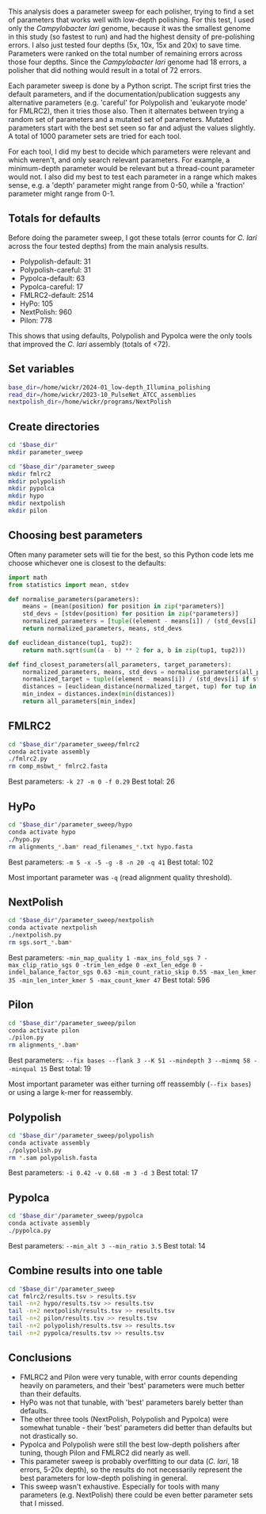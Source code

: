 This analysis does a parameter sweep for each polisher, trying to find a set of parameters that works well with low-depth polishing. For this test, I used only the _Campylobacter lari_ genome, because it was the smallest genome in this study (so fastest to run) and had the highest density of pre-polishing errors. I also just tested four depths (5x, 10x, 15x and 20x) to save time. Parameters were ranked on the total number of remaining errors across those four depths. Since the _Campylobacter lari_ genome had 18 errors, a polisher that did nothing would result in a total of 72 errors.

Each parameter sweep is done by a Python script. The script first tries the default parameters, and if the documentation/publication suggests any alternative parameters (e.g. 'careful' for Polypolish and 'eukaryote mode' for FMLRC2), then it tries those also. Then it alternates between trying a random set of parameters and a mutated set of parameters. Mutated parameters start with the best set seen so far and adjust the values slightly. A total of 1000 parameter sets are tried for each tool.

For each tool, I did my best to decide which parameters were relevant and which weren't, and only search relevant parameters. For example, a minimum-depth parameter would be relevant but a thread-count parameter would not. I also did my best to test each parameter in a range which makes sense, e.g. a 'depth' parameter might range from 0-50, while a 'fraction' parameter might range from 0-1.



## Totals for defaults

Before doing the parameter sweep, I got these totals (error counts for _C. lari_ across the four tested depths) from the main analysis results.

* Polypolish-default:   31
* Polypolish-careful:   31
* Pypolca-default:      63
* Pypolca-careful:      17
* FMLRC2-default:     2514
* HyPo:                105
* NextPolish:          960
* Pilon:               778

This shows that using defaults, Polypolish and Pypolca were the only tools that improved the _C. lari_ assembly (totals of <72).



## Set variables

```bash
base_dir=/home/wickr/2024-01_low-depth_Illumina_polishing
read_dir=/home/wickr/2023-10_PulseNet_ATCC_assemblies
nextpolish_dir=/home/wickr/programs/NextPolish
```



## Create directories

```bash
cd "$base_dir"
mkdir parameter_sweep

cd "$base_dir"/parameter_sweep
mkdir fmlrc2
mkdir polypolish
mkdir pypolca
mkdir hypo
mkdir nextpolish
mkdir pilon
```



## Choosing best parameters

Often many parameter sets will tie for the best, so this Python code lets me choose whichever one is closest to the defaults:
```python
import math
from statistics import mean, stdev

def normalise_parameters(parameters):
    means = [mean(position) for position in zip(*parameters)]
    std_devs = [stdev(position) for position in zip(*parameters)]
    normalized_parameters = [tuple((element - means[i]) / (std_devs[i] if std_devs[i] != 0 else 1) for i, element in enumerate(tup)) for tup in parameters]
    return normalized_parameters, means, std_devs

def euclidean_distance(tup1, tup2):
    return math.sqrt(sum((a - b) ** 2 for a, b in zip(tup1, tup2)))

def find_closest_parameters(all_parameters, target_parameters):
    normalized_parameters, means, std_devs = normalise_parameters(all_parameters)
    normalized_target = tuple((element - means[i]) / (std_devs[i] if std_devs[i] != 0 else 1) for i, element in enumerate(target_parameters))
    distances = [euclidean_distance(normalized_target, tup) for tup in normalized_parameters]
    min_index = distances.index(min(distances))
    return all_parameters[min_index]
```



## FMLRC2

```bash
cd "$base_dir"/parameter_sweep/fmlrc2
conda activate assembly
./fmlrc2.py
rm comp_msbwt_* fmlrc2.fasta
```
Best parameters: `-k 27 -m 0 -f 0.29`
Best total: 26



## HyPo

```bash
cd "$base_dir"/parameter_sweep/hypo
conda activate hypo
./hypo.py
rm alignments_*.bam* read_filenames_*.txt hypo.fasta
```
Best parameters: `-m 5 -x -5 -g -8 -n 20 -q 41`
Best total: 102

Most important parameter was `-q` (read alignment quality threshold).



## NextPolish

```bash
cd "$base_dir"/parameter_sweep/nextpolish
conda activate nextpolish
./nextpolish.py
rm sgs.sort_*.bam*
```
Best parameters: `-min_map_quality 1 -max_ins_fold_sgs 7 -max_clip_ratio_sgs 0 -trim_len_edge 0 -ext_len_edge 0 -indel_balance_factor_sgs 0.63 -min_count_ratio_skip 0.55 -max_len_kmer 35 -min_len_inter_kmer 5 -max_count_kmer 47`
Best total: 596



## Pilon

```bash
cd "$base_dir"/parameter_sweep/pilon
conda activate pilon
./pilon.py
rm alignments_*.bam*
```
Best parameters: `--fix bases --flank 3 --K 51 --mindepth 3 --minmq 58 --minqual 15`
Best total: 19

Most important parameter was either turning off reassembly (`--fix bases`) or using a large k-mer for reassembly.



## Polypolish

```bash
cd "$base_dir"/parameter_sweep/polypolish
conda activate assembly
./polypolish.py
rm *.sam polypolish.fasta
```
Best parameters: `-i 0.42 -v 0.68 -m 3 -d 3`
Best total: 17



## Pypolca

```bash
cd "$base_dir"/parameter_sweep/pypolca
conda activate assembly
./pypolca.py
```
Best parameters: `--min_alt 3 --min_ratio 3.5`
Best total: 14



## Combine results into one table

```bash
cd "$base_dir"/parameter_sweep
cat fmlrc2/results.tsv > results.tsv
tail -n+2 hypo/results.tsv >> results.tsv
tail -n+2 nextpolish/results.tsv >> results.tsv
tail -n+2 pilon/results.tsv >> results.tsv
tail -n+2 polypolish/results.tsv >> results.tsv
tail -n+2 pypolca/results.tsv >> results.tsv
```



## Conclusions

* FMLRC2 and Pilon were very tunable, with error counts depending heavily on parameters, and their 'best' parameters were much better than their defaults.
* HyPo was not that tunable, with 'best' parameters barely better than defaults.
* The other three tools (NextPolish, Polypolish and Pypolca) were somewhat tunable - their 'best' parameters did better than defaults but not drastically so.
* Pypolca and Polypolish were still the best low-depth polishers after tuning, though Pilon and FMLRC2 did nearly as well.
* This parameter sweep is probably overfitting to our data (_C. lari_, 18 errors, 5-20x depth), so the results do not necessarily represent the best parameters for low-depth polishing in general.
* This sweep wasn't exhaustive. Especially for tools with many parameters (e.g. NextPolish) there could be even better parameter sets that I missed.
